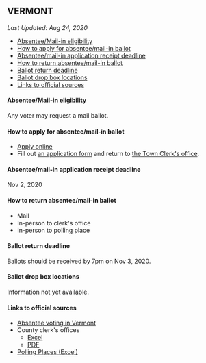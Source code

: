 ## VERMONT

*Last Updated: Aug 24, 2020*

* [Absentee/Mail-in eligibility](#absenteemail-in-eligibility)
* [How to apply for absentee/mail-in ballot](#how-to-apply-for-absenteemail-in-ballot)
* [Absentee/mail-in application receipt deadline](#absenteemail-in-application-receipt-deadline)
* [How to return absentee/mail-in ballot](#how-to-return-absenteemail-in-ballot)
* [Ballot return deadline](#ballot-return-deadline)
* [Ballot drop box locations](#ballot-drop-box-locations)
* [Links to official sources](#links-to-official-sources)


#### Absentee/Mail-in eligibility
Any voter may request a mail ballot.


#### How to apply for absentee/mail-in ballot
* [Apply online](https://mvp.vermont.gov/)
* Fill out [an application form](https://sos.vermont.gov/media/3opimqn2/vtabsenteerequestgeneric.pdf) and return to [the Town Clerk's office](https://sos.vermont.gov/media/fyvdm1j0/clerkcontactinfoexcel.xlsx).


#### Absentee/mail-in application receipt deadline
Nov 2, 2020


#### How to return absentee/mail-in ballot
* Mail
* In-person to clerk's office
* In-person to polling place


#### Ballot return deadline
Ballots should be received by 7pm on Nov 3, 2020.


#### Ballot drop box locations
Information not yet available.


#### Links to official sources
* [Absentee voting in Vermont](https://sos.vermont.gov/elections/voters/early-absentee-voting)
* County clerk's offices
  * [Excel](https://sos.vermont.gov/media/fyvdm1j0/clerkcontactinfoexcel.xlsx)
  * [PDF](https://sos.vermont.gov/media/vh1jv3oj/2019townclerkguide.pdf)
* [Polling Places (Excel)](https://sos.vermont.gov/media/kxqnjcql/2020-vt-primary-general-tm-polling-places.xlsx)
